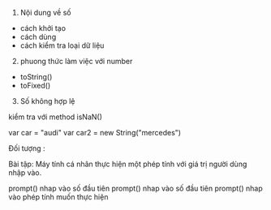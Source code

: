 1. Nội dung về số 

+ cách khởi tạo 
+ cách dùng 
+ cách kiểm tra loại dữ liệu

2. phuong thức làm việc với number 

- toString()
- toFixed()

3. Số không hợp lệ
<!-- NaN -->
kiểm tra với method isNaN()

<!-- String  -->
<!-- hai cách khởi tạo một String  -->

var car = "audi"
var car2 = new String("mercedes")

<!-- object  -->
Đối tượng :

<!-- Hocsinh {
    câp: "c2",
    tuổi: 13,
    toán: 10,
    lý: 8,
    hóa:7.5
}

var baoAnh = new HocSinh(
    câp: "c3",
    tuổi: 16,
    toán: 9,
    lý: 9,
    hóa: 9
); -->

Bài tập: Máy tính cá nhân
thực hiện một phép tính với giá trị người dùng nhập vào.

prompt() nhap vào số đầu tiên 
prompt() nhap vào số đầu tiên 
prompt() nhap vào phép tính muốn thực hiện  